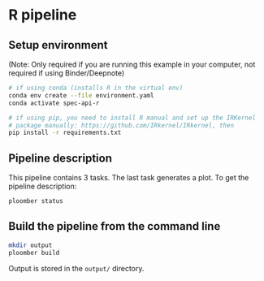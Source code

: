 # R pipeline

## Setup environment

(Note: Only required if you are running this example in your computer, not
required if using Binder/Deepnote)

~~~sh
# if using conda (installs R in the virtual env)
conda env create --file environment.yaml
conda activate spec-api-r

# if using pip, you need to install R manual and set up the IRKernel
# package manually: https://github.com/IRkernel/IRkernel, then
pip install -r requirements.txt
~~~

## Pipeline description

This pipeline contains 3 tasks. The last task generates a plot. To get the
pipeline description:

```bash tags=["bash"]
ploomber status
```

## Build the pipeline from the command line

```bash tags=["bash"]
mkdir output
ploomber build
```

Output is stored in the ``output/`` directory.
